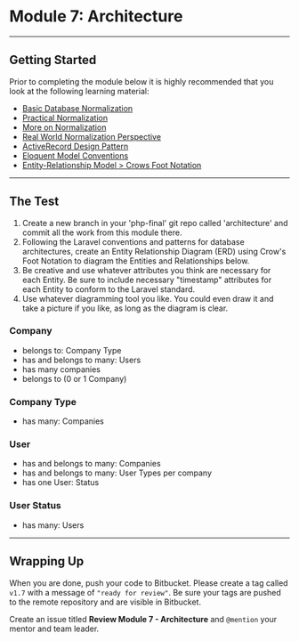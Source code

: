 # Module 7: Architecture

***

## Getting Started

Prior to completing the module below it is highly recommended that you look at the following learning material:
- [Basic Database Normalization](http://databases.about.com/od/specificproducts/a/normalization.htm)
- [Practical Normalization](http://support.microsoft.com/kb/283878)
- [More on Normalization](http://en.wikipedia.org/wiki/Database_normalization)
- [Real World Normalization Perspective](http://www.codinghorror.com/blog/2008/07/maybe-normalizing-isnt-normal.html)
- [ActiveRecord Design Pattern](https://en.wikipedia.org/wiki/Active_record_pattern)
- [Eloquent Model Conventions](http://laravel.com/docs/master/eloquent#defining-models)
- [Entity-Relationship Model > Crows Foot Notation](https://en.wikipedia.org/wiki/Entity–relationship_model#Crow.27s_Foot_Notation)

***

## The Test

1. Create a new branch in your 'php-final' git repo called 'architecture' and commit all the work from this module there.
2. Following the Laravel conventions and patterns for database architectures, create an Entity Relationship Diagram (ERD) using Crow's Foot Notation to diagram the Entities and Relationships below.
3. Be creative and use whatever attributes you think are necessary for each Entity. Be sure to include necessary "timestamp" attributes for each Entity to conform to the Laravel standard.
4. Use whatever diagramming tool you like. You could even draw it and take a picture if you like, as long as the diagram is clear.

### Company

- belongs to: Company Type
- has and belongs to many: Users
- has many companies
- belongs to (0 or 1 Company)

### Company Type

- has many: Companies

### User

- has and belongs to many: Companies
- has and belongs to many: User Types per company
- has one User: Status

### User Status

- has many: Users

***

## Wrapping Up

When you are done, push your code to Bitbucket. Please create a tag called `v1.7` with a message of `"ready for review"`.  Be sure your tags are pushed to the remote repository and are visible in Bitbucket.

Create an issue titled **Review Module 7 - Architecture** and `@mention` your mentor and team leader.
